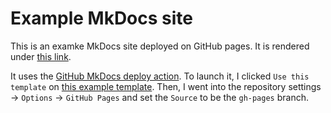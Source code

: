 # Example MkDocs site

This is an examke MkDocs site deployed on GitHub pages. It is rendered under [this link](https://k-cybulski.github.io/mkdocs-example/).

It uses the [GitHub MkDocs deploy
action](https://github.com/marketplace/actions/deploy-mkdocs). To launch it, I clicked `Use this template` on [this example template](https://github.com/mhausenblas/mkdocs-template). Then, I went into the repository settings -> `Options` -> `GitHub Pages` and set the `Source` to be the `gh-pages` branch.
